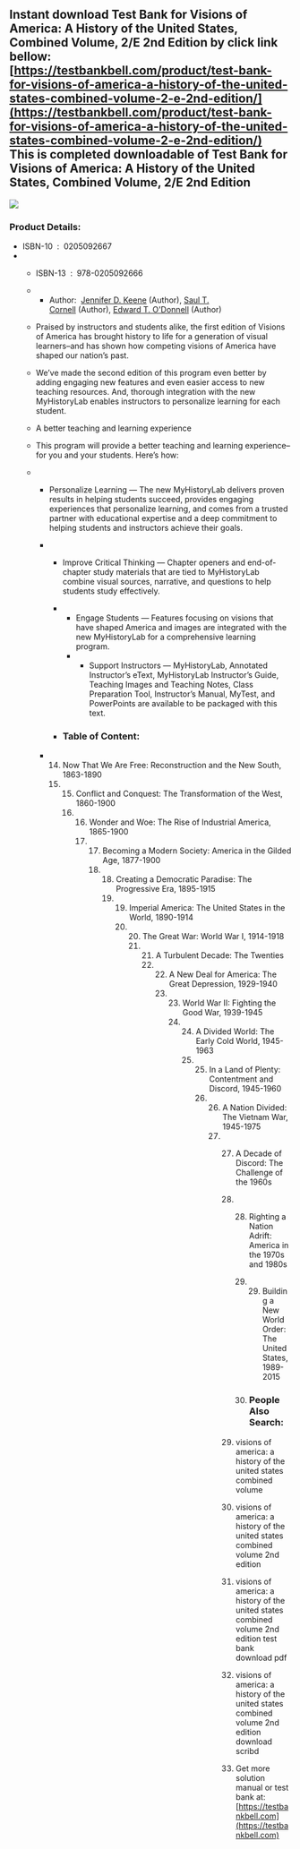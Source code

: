 Instant download **Test Bank for Visions of America: A History of the United States, Combined Volume, 2/E 2nd Edition** by click link bellow:  
[https://testbankbell.com/product/test-bank-for-visions-of-america-a-history-of-the-united-states-combined-volume-2-e-2nd-edition/](https://testbankbell.com/product/test-bank-for-visions-of-america-a-history-of-the-united-states-combined-volume-2-e-2nd-edition/)  
This is completed downloadable of Test Bank for Visions of America: A History of the United States, Combined Volume, 2/E 2nd Edition
------------------------------------------------------------------------------------------------------------------------------------


![](https://testbankbell.com/wp-content/uploads/2023/05/0205251617.jpg)
### Product Details:


* ISBN-10 ‏ : ‎ 0205092667
* * ISBN-13 ‏ : ‎ 978-0205092666
  * * Author:  [Jennifer D. Keene](https://www.amazon.com/Jennifer-D-Keene/e/B001IZRBLM/ref=dp_byline_cont_book_1) (Author), [Saul T. Cornell](https://www.amazon.com/s/ref=dp_byline_sr_book_2?ie=UTF8&field-author=Saul+T.+Cornell&text=Saul+T.+Cornell&sort=relevancerank&search-alias=books) (Author), [Edward T. O'Donnell](https://www.amazon.com/s/ref=dp_byline_sr_book_3?ie=UTF8&field-author=Edward+T.+O%27Donnell&text=Edward+T.+O%27Donnell&sort=relevancerank&search-alias=books) (Author)
   
  * Praised by instructors and students alike, the first edition of Visions of America has brought history to life for a generation of visual learners–and has shown how competing visions of America have shaped our nation’s past.
 
  * We’ve made the second edition of this program even better by adding engaging new features and even easier access to new teaching resources. And, thorough integration with the new MyHistoryLab enables instructors to personalize learning for each student.
 
  * A better teaching and learning experience
  * This program will provide a better teaching and learning experience–for you and your students. Here’s how:
  * * Personalize Learning — The new MyHistoryLab delivers proven results in helping students succeed, provides engaging experiences that personalize learning, and comes from a trusted partner with educational expertise and a deep commitment to helping students and instructors achieve their goals.
    * * Improve Critical Thinking — Chapter openers and end-of-chapter study materials that are tied to MyHistoryLab combine visual sources, narrative, and questions to help students study effectively.
      * * Engage Students — Features focusing on visions that have shaped America and images are integrated with the new MyHistoryLab for a comprehensive learning program.
        * * Support Instructors — MyHistoryLab, Annotated Instructor’s eText, MyHistoryLab Instructor’s Guide, Teaching Images and Teaching Notes, Class Preparation Tool, Instructor’s Manual, MyTest, and PowerPoints are available to be packaged with this text.
         
      * ### Table of Content:
     
    * 14. Now That We Are Free: Reconstruction and the New South, 1863-1890
      15. 15. Conflict and Conquest: The Transformation of the West, 1860-1900
          16. 16. Wonder and Woe: The Rise of Industrial America, 1865-1900
              17. 17. Becoming a Modern Society: America in the Gilded Age, 1877-1900
                  18. 18. Creating a Democratic Paradise: The Progressive Era, 1895-1915
                      19. 19. Imperial America: The United States in the World, 1890-1914
                          20. 20. The Great War: World War I, 1914-1918
                              21. 21. A Turbulent Decade: The Twenties
                                  22. 22. A New Deal for America: The Great Depression, 1929-1940
                                      23. 23. World War II: Fighting the Good War, 1939-1945
                                          24. 24. A Divided World: The Early Cold World, 1945-1963
                                              25. 25. In a Land of Plenty: Contentment and Discord, 1945-1960
                                                  26. 26. A Nation Divided: The Vietnam War, 1945-1975
                                                      27. 27. A Decade of Discord: The Challenge of the 1960s
                                                          28. 28. Righting a Nation Adrift: America in the 1970s and 1980s
                                                              29. 29. Building a New World Order: The United States, 1989-2015
                                                                 
                                                              30. ### People Also Search:
                                                             
                                                          29. visions of america: a history of the united states combined volume
                                                         
                                                          30. visions of america: a history of the united states combined volume 2nd edition
                                                         
                                                          31. visions of america: a history of the united states combined volume 2nd edition test bank download pdf
                                                         
                                                          32. visions of america: a history of the united states combined volume 2nd edition download scribd
                                                          33.  Get more solution manual or test bank at: [https://testbankbell.com](https://testbankbell.com)
